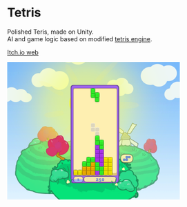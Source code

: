 # Tetris
Polished Teris, made on Unity.</br>
AI and game logic based on modified [tetris engine](https://github.com/cbpetersen/tetris-engine).

[Itch.io web](https://nulltale.itch.io/tetris)

<img src="Main_Custom..._02-11-2020_21-36-36.png" alt="alt text" width="400" height="320">
